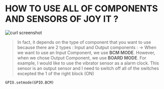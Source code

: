 # HOW TO USE ALL OF COMPONENTS AND SENSORS OF JOY IT ?

![curl screenshot](![image](https://github.com/user-attachments/assets/61fa3ee0-ec86-44a5-83b0-255c72bd1169))


> In fact, it depends on the type of component that you want to use because there are 2 types : Input and Output components :
    -> When we want to use an Input Component, we use **BCM MODE**. However, when we chose Output Component, we use **BOARD MODE**.
> For example, I would like to use the vibrator sensor as a alarm clock. This sensor is an output sensor and I need to switch off all of the switches excepted the 1 of the right block (ON)
```python
GPIO.setmode(GPIO.BCM)
